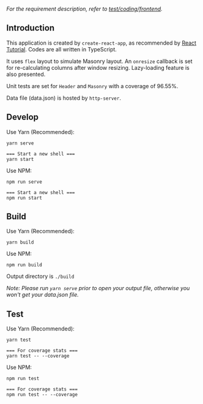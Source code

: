 *For the requirement description, refer to [test/coding/frontend](https://wiredcraft.gitbook.io/recruitment-test/coding/frontend).*

## Introduction
This application is created by `create-react-app`, as recommended by [React Tutorial](). Codes are all written in TypeScript.

It uses `flex` layout to simulate Masonry layout. An `onresize` callback is set for re-calculating columns after window resizing. Lazy-loading feature is also presented.

Unit tests are set for `Header` and `Masonry` with a coverage of 96.55%.

Data file (data.json) is hosted by `http-server`.

## Develop
Use Yarn (Recommended):
```
yarn serve

=== Start a new shell ===
yarn start
```

Use NPM:
```
npm run serve

=== Start a new shell ===
npm run start
```

## Build
Use Yarn (Recommended):
```
yarn build
```

Use NPM:
```
npm run build
```
Output directory is `./build`

*Note: Please run `yarn serve` prior to open your output file, otherwise you won't get your data.json file.*

## Test
Use Yarn (Recommended):
```
yarn test

=== For coverage stats ===
yarn test -- --coverage
```

Use NPM:
```
npm run test

=== For coverage stats ===
npm run test -- --coverage
```